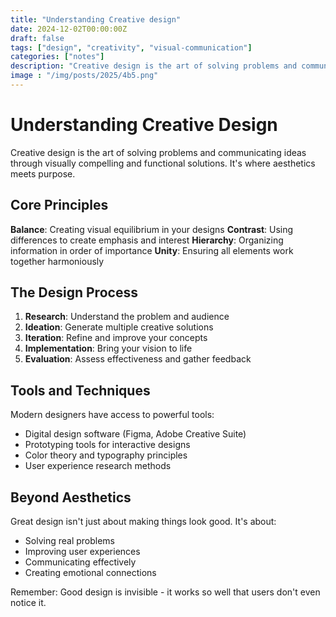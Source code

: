 ```yaml
---
title: "Understanding Creative design"
date: 2024-12-02T00:00:00Z
draft: false
tags: ["design", "creativity", "visual-communication"]
categories: ["notes"]
description: "Creative design is the art of solving problems and communicating ideas through visually compelling and..."
image : "/img/posts/2025/4b5.png"
---
```


# Understanding Creative Design

Creative design is the art of solving problems and communicating ideas through visually compelling and functional solutions. It's where aesthetics meets purpose.

## Core Principles

**Balance**: Creating visual equilibrium in your designs
**Contrast**: Using differences to create emphasis and interest
**Hierarchy**: Organizing information in order of importance
**Unity**: Ensuring all elements work together harmoniously

## The Design Process

1. **Research**: Understand the problem and audience
2. **Ideation**: Generate multiple creative solutions
3. **Iteration**: Refine and improve your concepts
4. **Implementation**: Bring your vision to life
5. **Evaluation**: Assess effectiveness and gather feedback

## Tools and Techniques

Modern designers have access to powerful tools:
- Digital design software (Figma, Adobe Creative Suite)
- Prototyping tools for interactive designs
- Color theory and typography principles
- User experience research methods

## Beyond Aesthetics

Great design isn't just about making things look good. It's about:
- Solving real problems
- Improving user experiences
- Communicating effectively
- Creating emotional connections

Remember: Good design is invisible - it works so well that users don't even notice it.
